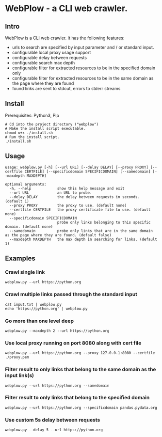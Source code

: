 # WebPlow - a CLI web crawler.
## Intro
WebPlow is a CLI web crawler.
It has the following features:
  - urls to search are specified by input parameter and / or standard input.  
  - configurable local proxy usage support
  - configurable delay between requests
  - configurable search max depth
  - configurable filter for extracted resources to be in the specified domain only
  - configurable filter for extracted resources to be in the same domain as the page where they are found
  - found links are sent to stdout, errors to stderr streams

## Install
Prerequisites: Python3, Pip
```
# Cd into the project directory ("webplow")
# Make the install script executable.
chmod u+x ./install.sh
# Run the install script.
./install.sh
```

## Usage
```
usage: webplow.py [-h] [--url URL] [--delay DELAY] [--proxy PROXY] [--certfile CERTFILE] [--specificdomain SPECIFICDOMAIN] [--samedomain] [--maxdepth MAXDEPTH]

optional arguments:
  -h, --help            show this help message and exit
  --url URL             an URL to probe.
  --delay DELAY         the delay between requests in seconds. (default 1)
  --proxy PROXY         the proxy to use. (default none)
  --certfile CERTFILE   the proxy certificate file to use. (default none)
  --specificdomain SPECIFICDOMAIN
                        probe only links belonging to this specific domain. (default none)
  --samedomain          probe only links that are in the same domain as the page where they are found. (default false)
  --maxdepth MAXDEPTH   the max depth in searching for links. (default 1)
```

## Examples
### Crawl single link
```
webplow.py --url https://python.org
```

### Crawl multiple links passed through the standard input
```
cat input.txt | webplow.py
echo 'https://python.org' | webplow.py
```
 
### Go more than one level deep
```
webplow.py --maxdepth 2 --url https://python.org
```

### Use local proxy running on port 8080 along with cert file
```
webplow.py --url https://python.org --proxy 127.0.0.1:8080 --certfile ./proxy.pem
```

### Filter result to only links that belong to the same domain as the input link(s)
```
webplow.py --url https://python.org --samedomain
```

### Filter result to only links that belong to the specified domain
```
webplow.py --url https://python.org --specificdomain pandas.pydata.org
``` 

### Use custom 5s delay between requests
```
webplow.py --delay 5 --url https://python.org
```
